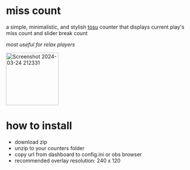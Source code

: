 # miss count
a simple, minimalistic, and stylish [tosu](https://github.com/KotRikD/tosu) counter that displays current play's miss count and slider break count

_most useful for relax players_

<img width="144" alt="Screenshot 2024-03-24 212331" src="https://github.com/breadles5/miss-count/assets/101068519/532f0e50-9fe7-4c3d-ac6f-21e40c35526f">

# how to install
- download zip
- unzip to your counters folder
- copy url from dashboard to config.ini or obs browser
- recommended overlay resolution: 240 x 120
